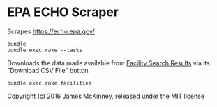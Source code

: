 # EPA ECHO Scraper

Scrapes https://echo.epa.gov/

    bundle
    bundle exec rake --tasks

Downloads the data made available from [Facility Search Results](https://echo.epa.gov/facilities/facility-search) via its "Download CSV File" button.

    bundle exec rake facilities

Copyright (c) 2016 James McKinney, released under the MIT license
